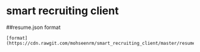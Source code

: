 # smart recruiting client

##resume.json format
```
[format](https://cdn.rawgit.com/mohseenrm/smart_recruiting_client/master/resume.json)
```